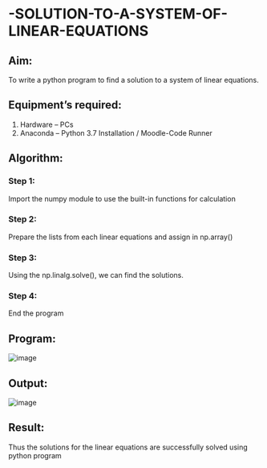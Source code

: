 # -SOLUTION-TO-A-SYSTEM-OF-LINEAR-EQUATIONS
## Aim:
To write a python program to find a solution to a system of linear equations.
## Equipment’s required:
1. 	Hardware – PCs
2. 	Anaconda – Python 3.7 Installation / Moodle-Code Runner
## Algorithm:
### Step 1: 
Import the numpy module to use the built-in functions for calculation
### Step 2: 
Prepare the lists from each linear equations and assign in np.array()
### Step 3: 
Using the np.linalg.solve(), we can find the solutions.
### Step 4: 
End the program
## Program:
![image](https://github.com/MandhakiniA/-SOLUTION-TO-A-SYSTEM-OF-LINEAR-EQUATIONS/assets/150005194/934d403c-7ab0-4e02-92d5-3728065ab852)


## Output:
![image](https://github.com/MandhakiniA/-SOLUTION-TO-A-SYSTEM-OF-LINEAR-EQUATIONS/assets/150005194/ab31a650-7ae1-4ac3-a66d-24089387a3b1)

## Result: 
Thus the solutions for the linear equations are successfully solved using python program

